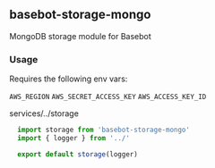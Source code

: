 ## basebot-storage-mongo

MongoDB storage module for Basebot

### Usage

Requires the following env vars:

`AWS_REGION`
`AWS_SECRET_ACCESS_KEY`
`AWS_ACCESS_KEY_ID`

services/../storage
```javascript
  import storage from 'basebot-storage-mongo'
  import { logger } from '../'

  export default storage(logger)
```
